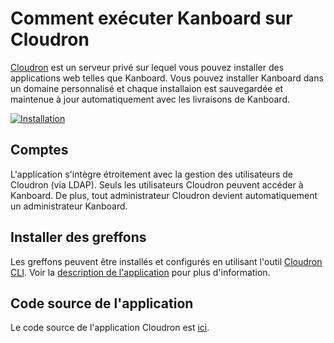 Comment exécuter Kanboard sur Cloudron
================================

[Cloudron](https://cloudron.io) est un serveur privé  sur lequel vous pouvez installer des applications web
telles que Kanboard. Vous pouvez installer Kanboard dans un domaine personnalisé et chaque 
installaion est sauvegardée et maintenue à jour automatiquement avec les livraisons de Kanboard.

[![Installation](https://cloudron.io/img/button.svg)](https://cloudron.io/button.html?app=net.kanboard.cloudronapp)

Comptes
--------

L'application s'intègre étroitement avec la gestion des utilisateurs de Cloudron (via LDAP). Seuls
les utilisateurs Cloudron peuvent accéder à Kanboard. De plus, tout administrateur Cloudron devient
automatiquement un administrateur Kanboard.

Installer des greffons
------------------

Les greffons peuvent être installés et configurés en utilisant l'outil [Cloudron CLI](https://git.cloudron.io/cloudron/cloudron-cli).
Voir la [description de l'application](https://cloudron.io/appstore.html?app=net.kanboard.cloudronapp) pour
plus d'information.

Code source de l'application
----------------------

Le code source de l'application Cloudron est [ici](https://git.cloudron.io/cloudron/kanboard-app).

